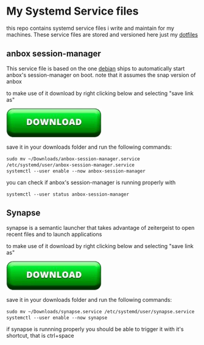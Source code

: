 # My Systemd Service files

this repo contains systemd service files i write and maintain for my machines. These service files are stored and versioned here just my [dotfiles](https://github.com/fuseteam/dotfiles)

## anbox session-manager

This service file is based on the one [debian](https://salsa.debian.org/zhsj/anbox/-/blob/master/debian/anbox-session-manager.service) ships to automatically start anbox's session-manager on boot.
note that it assumes the snap version of anbox

to make use of it download by right clicking below and selecting "save link as"

[![download](https://github.com/Fuseteam/linus-proof/blob/main/images/download.jpg)](https://raw.githubusercontent.com/Fuseteam/systemd-service-files/main/anbox-session-manager.service)

save it in your downloads folder and run the following commands:
```
sudo mv ~/Downloads/anbox-session-manager.service /etc/systemd/user/anbox-session-manager.service
systemctl --user enable --now anbox-session-manager
```

you can check if anbox's session-manager is running properly with 
```
systemctl --user status anbox-session-manager
```

## Synapse

synapse is a semantic launcher that takes advantage of zeitergeist to open recent files and to launch applications


to make use of it download by right clicking below and selecting "save link as"

[![download](https://github.com/Fuseteam/linus-proof/blob/main/images/download.jpg)](https://raw.githubusercontent.com/Fuseteam/systemd-service-files/main/synapse.service)

save it in your downloads folder and run the following commands:
```
sudo mv ~/Downloads/synapse.service /etc/systemd/user/synapse.service
systemctl --user enable --now synapse
```

if synapse is runnning properly you should be able to trigger it with it's shortcut, that is ctrl+space
